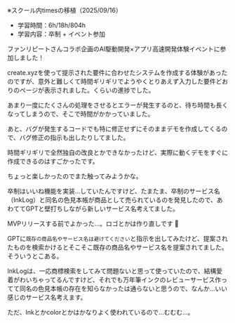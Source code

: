 ※スクール内timesの移植（2025/09/16）


- 学習時間：6h/18h/804h
- 学習内容：卒制 + イベント参加
  

ファンリピートさんコラボ企画のAI駆動開発×アプリ高速開発体験イベントに参加しました！

create.xyzを使って提示された要件に合わせたシステムを作成する体験があったのですが、意外と難しくて時間ギリギリでようやくとりあえず入力した要件どおりのページが表示されました。くらいの進捗でした。

あまり一度にたくさんの処理をさせるとエラーが発生するのと、待ち時間も長くなってしまうので、そこで時間がかかっていました。

あと、バグが発生するコードでも特に修正せずにそのままデモを作成してくるので、バグ修正の指示も出したりしてました。

時間ギリギリで全然独自の改良とかできなかったけど、実際に動くデモをすぐに作成できるのはすごかったです。

ちょっと楽しかったのでまた触ってみようかな。
  

卒制はいいね機能を実装…していたんですけど、たまたま、卒制のサービス名（InkLog）と同名の色見本帳が商品として売られているのを発見したので、あわててGPTと壁打ちしながら新しいサービス名考えてました。

MVPリリースする前でよかった…。ロゴとかは作り直しです :pleading_face: 

GPTに`既存の商品名やサービス名は避けてください`と指示を出してみたけど、提案されたものを検索かけるとそこそこ既存の商品名やサービス名を提案されてました。そういうとこある。

InkLogは、一応商標検索をしてみて問題ないと思って使っていたので、結構愛着がわいちゃってるんですけど、それでも万年筆インクのレビューサービス作ってて同名の色見本帳の存在を知らなかったは通らないと思うので、なんか…いい感じのサービス名考えます。

ただ、Inkとかcolorとかはかなりよく使われているので…むむむ…。
